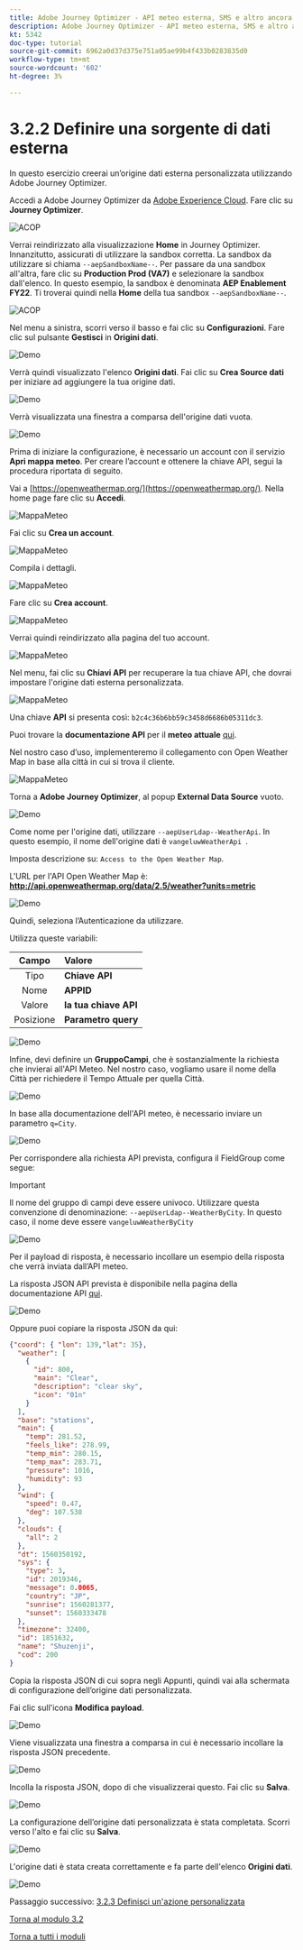 ```yaml
---
title: Adobe Journey Optimizer - API meteo esterna, SMS e altro ancora - Definire un’origine dati esterna
description: Adobe Journey Optimizer - API meteo esterna, SMS e altro ancora - Definire un’origine dati esterna
kt: 5342
doc-type: tutorial
source-git-commit: 6962a0d37d375e751a05ae99b4f433b0283835d0
workflow-type: tm+mt
source-wordcount: '602'
ht-degree: 3%

---
```


# 3.2.2 Definire una sorgente di dati esterna

In questo esercizio creerai un’origine dati esterna personalizzata utilizzando Adobe Journey Optimizer.

Accedi a Adobe Journey Optimizer da [Adobe Experience Cloud](https://experience.adobe.com). Fare clic su **Journey Optimizer**.

![ACOP](./../../../modules/ajo-b2c/module3.2/images/acophome.png)

Verrai reindirizzato alla visualizzazione **Home** in Journey Optimizer. Innanzitutto, assicurati di utilizzare la sandbox corretta. La sandbox da utilizzare si chiama `--aepSandboxName--`. Per passare da una sandbox all&#39;altra, fare clic su **Production Prod (VA7)** e selezionare la sandbox dall&#39;elenco. In questo esempio, la sandbox è denominata **AEP Enablement FY22**. Ti troverai quindi nella **Home** della tua sandbox `--aepSandboxName--`.

![ACOP](./../../../modules/ajo-b2c/module3.2/images/acoptriglp.png)

Nel menu a sinistra, scorri verso il basso e fai clic su **Configurazioni**. Fare clic sul pulsante **Gestisci** in **Origini dati**.

![Demo](./images/menudatasources.png)

Verrà quindi visualizzato l&#39;elenco **Origini dati**.
Fai clic su **Crea Source dati** per iniziare ad aggiungere la tua origine dati.

![Demo](./images/dshome.png)

Verrà visualizzata una finestra a comparsa dell&#39;origine dati vuota.

![Demo](./images/emptyds.png)

Prima di iniziare la configurazione, è necessario un account con il servizio **Apri mappa meteo**. Per creare l’account e ottenere la chiave API, segui la procedura riportata di seguito.

Vai a [https://openweathermap.org/](https://openweathermap.org/). Nella home page fare clic su **Accedi**.

![MappaMeteo](./images/owm.png)

Fai clic su **Crea un account**.

![MappaMeteo](./images/owm1.png)

Compila i dettagli.

![MappaMeteo](./images/owm2.png)

Fare clic su **Crea account**.

![MappaMeteo](./images/owm3.png)

Verrai quindi reindirizzato alla pagina del tuo account.

![MappaMeteo](./images/owm4.png)

Nel menu, fai clic su **Chiavi API** per recuperare la tua chiave API, che dovrai impostare l&#39;origine dati esterna personalizzata.

![MappaMeteo](./images/owm5.png)

Una chiave **API** si presenta così: `b2c4c36b6bb59c3458d6686b05311dc3`.

Puoi trovare la **documentazione API** per il **meteo attuale** [qui](https://openweathermap.org/current).

Nel nostro caso d’uso, implementeremo il collegamento con Open Weather Map in base alla città in cui si trova il cliente.

![MappaMeteo](./images/owm6.png)

Torna a **Adobe Journey Optimizer**, al popup **External Data Source** vuoto.

![Demo](./images/emptyds.png)

Come nome per l&#39;origine dati, utilizzare `--aepUserLdap--WeatherApi`. In questo esempio, il nome dell&#39;origine dati è `vangeluwWeatherApi `.

Imposta descrizione su: `Access to the Open Weather Map`.

L&#39;URL per l&#39;API Open Weather Map è: **http://api.openweathermap.org/data/2.5/weather?units=metric**

![Demo](./images/dsname.png)

Quindi, seleziona l’Autenticazione da utilizzare.

Utilizza queste variabili:

| Campo | Valore |
|:-----------------------:| :-----------------------|
| Tipo | **Chiave API** |
| Nome | **APPID** |
| Valore | **la tua chiave API** |
| Posizione | **Parametro query** |

![Demo](./images/dsauth.png)

Infine, devi definire un **GruppoCampi**, che è sostanzialmente la richiesta che invierai all&#39;API Meteo. Nel nostro caso, vogliamo usare il nome della Città per richiedere il Tempo Attuale per quella Città.

![Demo](./images/fg.png)

In base alla documentazione dell&#39;API meteo, è necessario inviare un parametro `q=City`.

![Demo](./images/owmapi.png)

Per corrispondere alla richiesta API prevista, configura il FieldGroup come segue:

>[!IMPORTANT]
>
>Il nome del gruppo di campi deve essere univoco. Utilizzare questa convenzione di denominazione: `--aepUserLdap--WeatherByCity`. In questo caso, il nome deve essere `vangeluwWeatherByCity`

![Demo](./images/fg1.png)

Per il payload di risposta, è necessario incollare un esempio della risposta che verrà inviata dall’API meteo.

La risposta JSON API prevista è disponibile nella pagina della documentazione API [qui](https://openweathermap.org/current).

![Demo](./images/owmapi1.png)

Oppure puoi copiare la risposta JSON da qui:

```json
{"coord": { "lon": 139,"lat": 35},
  "weather": [
    {
      "id": 800,
      "main": "Clear",
      "description": "clear sky",
      "icon": "01n"
    }
  ],
  "base": "stations",
  "main": {
    "temp": 281.52,
    "feels_like": 278.99,
    "temp_min": 280.15,
    "temp_max": 283.71,
    "pressure": 1016,
    "humidity": 93
  },
  "wind": {
    "speed": 0.47,
    "deg": 107.538
  },
  "clouds": {
    "all": 2
  },
  "dt": 1560350192,
  "sys": {
    "type": 3,
    "id": 2019346,
    "message": 0.0065,
    "country": "JP",
    "sunrise": 1560281377,
    "sunset": 1560333478
  },
  "timezone": 32400,
  "id": 1851632,
  "name": "Shuzenji",
  "cod": 200
}
```

Copia la risposta JSON di cui sopra negli Appunti, quindi vai alla schermata di configurazione dell’origine dati personalizzata.

Fai clic sull&#39;icona **Modifica payload**.

![Demo](./images/owmapi2.png)

Viene visualizzata una finestra a comparsa in cui è necessario incollare la risposta JSON precedente.

![Demo](./images/owmapi3.png)

Incolla la risposta JSON, dopo di che visualizzerai questo. Fai clic su **Salva**.

![Demo](./images/owmapi4.png)

La configurazione dell’origine dati personalizzata è stata completata. Scorri verso l&#39;alto e fai clic su **Salva**.

![Demo](./images/dssave.png)

L&#39;origine dati è stata creata correttamente e fa parte dell&#39;elenco **Origini dati**.

![Demo](./images/dslist.png)

Passaggio successivo: [3.2.3 Definisci un&#39;azione personalizzata](./ex3.md)

[Torna al modulo 3.2](journey-orchestration-external-weather-api-sms.md)

[Torna a tutti i moduli](../../../overview.md)
